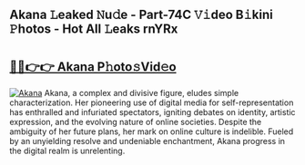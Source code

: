 ## Akana 𝙻eaked 𝙽u𝚍e - Part-74C 𝚅𝚒deo B𝚒kini 𝙿hotos - Hot All 𝙻eaks rnYRx

# <h2><a href="http://ld13xq.urlbe.top/?page=Akana">🔗🔗👉👉 Akana P𝚑oto𝚜Vid𝚎o</a></h2>

[![Akana](https://i.imgur.com/eBuTRDB.gif)](http://ld13xq.urlbe.top/?page=Akana)
Akana, a complex and divisive figure, eludes simple characterization. Her pioneering use of digital media for self-representation has enthralled and infuriated spectators, igniting debates on identity, artistic expression, and the evolving nature of online societies. Despite the ambiguity of her future plans, her mark on online culture is indelible. Fueled by an unyielding resolve and undeniable enchantment, Akana progress in the digital realm is unrelenting.
